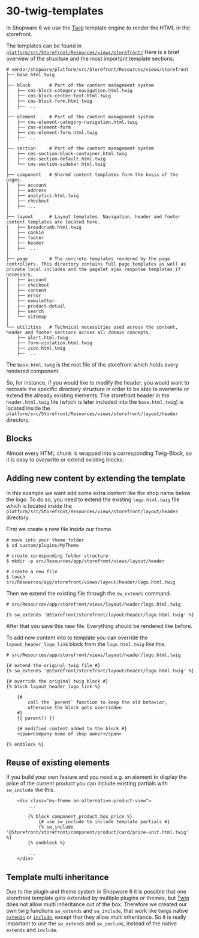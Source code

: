 # 30-twig-templates

In Shopware 6 we use the [Twig](https://twig.symfony.com/) template engine to render the HTML in the storefront.

The templates can be found in [`platform/src/Storefront/Resources/views/storefront/`](https://github.com/shopware/platform/tree/master/src/Storefront/Resources/views) Here is a brief overview of the structure and the most important template sections:

```text
# vendor/shopware/platform/src/Storefront/Resources/views/storefront
├── base.html.twig
│
├── block       # Part of the content management system
│   ├── cms-block-category-navigation.html.twig
│   ├── cms-block-center-text.html.twig
│   ├── cms-block-form.html.twig
│   ├── ...
│
├── element     # Part of the content management system
│   ├── cms-element-category-navigation.html.twig
│   ├── cms-element-form
│   ├── cms-element-form.html.twig
│   ├── ...
│
├── section     # Part of the content management system
│   ├── cms-section-block-container.html.twig
│   ├── cms-section-default.html.twig
│   └── cms-section-sidebar.html.twig
│
├── component   # Shared content templates form the basis of the pages.
│   ├── account
│   ├── address
│   ├── analytics.html.twig
│   ├── checkout
│   ├── ...
│
├── layout      # Layout templates. Navigation, header and footer content templates are located here.
│   ├── breadcrumb.html.twig
│   ├── cookie
│   ├── footer
│   ├── header
│   ├── ...
│
├── page        # The concrete templates rendered by the page controllers. This directory contains full page templates as well as private local includes and the pagelet ajax response templates if necessary.
│   ├── account
│   ├── checkout
│   ├── content
│   ├── error
│   ├── newsletter
│   ├── product-detail
│   ├── search
│   └── sitemap
│
└── utilities   # Technical necessities used across the content, header and footer sections across all domain concepts.   
    ├── alert.html.twig
    ├── form-violation.html.twig
    ├── icon.html.twig
    ├── ...
```

The `base.html.twig` is the root file of the storefront which holds every rendered component.

So, for instance, if you would like to modify the header, you would want to recreate the specific directory structure in order to be able to overwrite or extend the already existing elements. The storefront header in the `header.html.twig` file \(which is later included into the `base.html.twig`\) is located inside the `platform/src/Storefront/Resources/views/storefront/layout/header` directory.

## Blocks

Almost every HTML chunk is wrapped into a corresponding Twig-Block, so it is easy to overwrite or extend existing blocks.

## Adding new content by extending the template

In this example we want add some extra content like the shop name below the logo. To do so, you need to extend the existing `logo.html.twig` file which is located inside the `platform/src/Storefront/Resources/views/storefront/layout/header` directory.

First we create a new file inside our theme.

```text
# move into your theme folder
$ cd custom/plugins/MyTheme

# create coresponding folder structure
$ mkdir -p src/Resources/app/storefront/views/layout/header

# create a new file
$ touch src/Resources/app/storefront/views/layout/header/logo.html.twig
```

Then we extend the existing file through the `sw_extends` command.

```text
# src/Resources/app/storefront/views/layout/header/logo.html.twig

{% sw_extends '@Storefront/storefront/layout/header/logo.html.twig' %}
```

After that you save this new file. Everything should be rendered like before.

To add new content into to template you can override the `layout_header_logo_link` block from the `logo.html.twig` like this.

```text
# src/Resources/app/storefront/views/layout/header/logo.html.twig

{# extend the original twig file #}
{% sw_extends '@Storefront/storefront/layout/header/logo.html.twig' %}

{# override the original twig block #} 
{% block layout_header_logo_link %}

    {# 
        call the `parent` function to keep the old behavior,
        otherwise the block gets overridden
    #}
    {{ parent() }}

    {# modified content added to the block #}
    <span>Company name of shop owner</span>

{% endblock %}
```

## Reuse of existing elements

If you build your own feature and you need e.g. an element to display the price of the current product you can include existing partials with `sw_include` like this.

```text
    <div class="my-theme an-alternative-product-view">
        ...

        {% block component_product_box_price %}
            {# use sw_include to include template partials #}
            {% sw_include '@Storefront/storefront/component/product/card/price-unit.html.twig' %}
        {% endblock %}

        ...
    </div>
```

## Template multi inheritance

Due to the plugin and theme system in Shopware 6 it is possible that one storefront template gets extended by multiple plugins or themes, but [Twig](https://twig.symfony.com/) does not allow multi inheritance out of the box. Therefore we created our own twig functions `sw_extends` and `sw_include`, that work like twigs native [`extends`](https://twig.symfony.com/doc/2.x/tags/extends.html) or [`include`](https://twig.symfony.com/doc/2.x/tags/include.html), except that they allow multi inheritance. So it is really important to use the `sw_extends` and `sw_include`, instead of the native `extends` and `include`.

